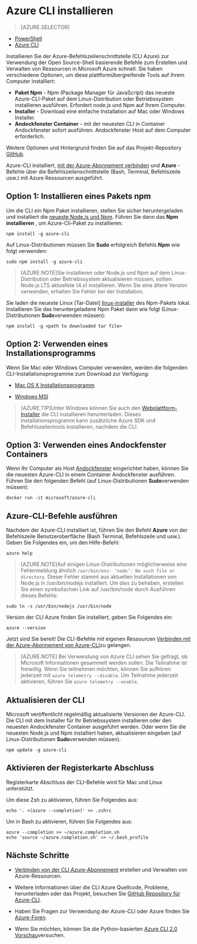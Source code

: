 <properties
    pageTitle="Installieren der Befehlszeilenschnittstelle Azure | Microsoft Azure"
    description="Installieren der Azure-Befehlszeilenschnittstelle (CLI) für Mac, Linux und Windows Azure Services nutzen"
    editor=""
    manager="timlt"
    documentationCenter=""
    authors="squillace"
    services="virtual-machines-linux,virtual-network,storage,azure-resource-manager"
    tags="azure-resource-manager,azure-service-management"/>

<tags
    ms.service="multiple"
    ms.workload="multiple"
    ms.tgt_pltfrm="command-line-interface"
    ms.devlang="na"
    ms.topic="article"
    ms.date="10/04/2016"
    ms.author="rasquill"/>
    
# <a name="install-the-azure-cli"></a>Azure CLI installieren

> [AZURE.SELECTOR]
- [PowerShell](powershell-install-configure.md)
- [Azure CLI](xplat-cli-install.md)

Installieren Sie der Azure-Befehlszeilenschnittstelle (CLI Azure) zur Verwendung der Open Source-Shell basierende Befehle zum Erstellen und Verwalten von Ressourcen in Microsoft Azure schnell. Sie haben verschiedene Optionen, um diese plattformübergreifende Tools auf Ihrem Computer installiert: 

* **Paket Npm** - Npm (Package Manager für JavaScript) das neueste Azure-CLI-Paket auf dem Linux-Distribution oder Betriebssystem installieren ausführen. Erfordert node.js und Npm auf Ihrem Computer.
* **Installer** - Download eine einfache Installation auf Mac oder Windows Installer.
* **Andockfenster Container** - mit der neuesten CLI in Container Andockfenster sofort ausführen. Andockfenster Host auf dem Computer erforderlich.
    
Weitere Optionen und Hintergrund finden Sie auf das Projekt-Repository [GitHub](https://github.com/azure/azure-xplat-cli). 

Azure-CLI installiert, [mit der Azure-Abonnement verbinden](xplat-cli-connect.md) und **Azure** -Befehle über die Befehlszeilenschnittstelle (Bash, Terminal, Befehlszeile usw.) mit Azure Ressourcen ausgeführt.



## <a name="option-1-install-an-npm-package"></a>Option 1: Installieren eines Pakets npm

Um die CLI ein Npm Paket installieren, stellen Sie sicher heruntergeladen und installiert die [neueste Node.js und Npm](https://nodejs.org/en/download/package-manager/). Führen Sie dann das **Npm installieren** , um Azure-Cli-Paket zu installieren: 

    npm install -g azure-cli

Auf Linux-Distributionen müssen Sie **Sudo** erfolgreich Befehls __Npm__ wie folgt verwenden:

    sudo npm install -g azure-cli

> [AZURE.NOTE]Sie installieren oder Node.js und Npm auf dem Linux-Distribution oder Betriebssystem aktualisieren müssen, sollten Node.js LTS aktuellste (4.x) installieren. Wenn Sie eine ältere Version verwenden, erhalten Sie Fehler bei der Installation. 

Sie laden die neueste Linux [Tar-Datei] [ linux-installer] des Npm-Pakets lokal. Installieren Sie das heruntergeladene Npm Paket dann wie folgt (Linux-Distributionen **Sudo**verwenden müssen):

    npm install -g <path to downloaded tar file>

## <a name="option-2-use-an-installer"></a>Option 2: Verwenden eines Installationsprogramms

Wenn Sie Mac oder Windows Computer verwenden, werden die folgenden CLI-Installationsprogramme zum Download zur Verfügung:

* [Mac OS X Installationsprogramm][mac-installer]

* [Windows MSI][windows-installer] 

>[AZURE.TIP]Unter Windows können Sie auch den [Webplattform-Installer](https://go.microsoft.com/?linkid=9828653) die CLI installieren herunterladen. Dieses Installationsprogramm kann zusätzliche Azure SDK und Befehlszeilentools installieren, nachdem die CLI. 


## <a name="option-3-use-a-docker-container"></a>Option 3: Verwenden eines Andockfenster Containers

Wenn Ihr Computer als Host [Andockfenster](https://docs.docker.com/engine/understanding-docker/) eingerichtet haben, können Sie die neuesten Azure-CLI in einem Container Andockfenster ausführen. Führen Sie den folgenden Befehl (auf Linux-Distributionen **Sudo**verwenden müssen):

```
docker run -it microsoft/azure-cli
```


## <a name="run-azure-cli-commands"></a>Azure-CLI-Befehle ausführen
Nachdem der Azure-CLI installiert ist, führen Sie den Befehl **Azure** von der Befehlszeile Benutzeroberfläche (Bash Terminal, Befehlszeile und usw.). Geben Sie Folgendes ein, um den Hilfe-Befehl:

```
azure help
```
> [AZURE.NOTE]Auf einigen Linux-Distributionen möglicherweise eine Fehlermeldung ähnlich `/usr/bin/env: ‘node’: No such file or directory`. Dieser Fehler stammt aus aktuellen Installationen von Node.js in /usr/bin/nodejs installiert. Um dies zu beheben, erstellen Sie einen symbolischen Link auf /usr/bin/node durch Ausführen dieses Befehls:

```
sudo ln -s /usr/bin/nodejs /usr/bin/node
```

Version der CLI Azure finden Sie installiert, geben Sie Folgendes ein:

```
azure --version
```

Jetzt sind Sie bereit! Die CLI-Befehle mit eigenen Ressourcen [Verbinden mit der Azure-Abonnement von Azure-CLI](xplat-cli-connect.md)zu gelangen.

>[AZURE.NOTE] Bei Verwendung von Azure CLI sehen Sie gefragt, ob Microsoft Informationen gesammelt werden sollen. Die Teilnahme ist freiwillig. Wenn Sie teilnehmen möchten, können Sie aufhören jederzeit mit `azure telemetry --disable`. Um Teilnahme jederzeit aktivieren, führen Sie `azure telemetry --enable`.


## <a name="update-the-cli"></a>Aktualisieren der CLI

Microsoft veröffentlicht regelmäßig aktualisierte Versionen der Azure-CLI. Die CLI mit dem Installer für Ihr Betriebssystem installieren oder den neuesten Andockfenster Container ausgeführt werden. Oder wenn Sie die neuesten Node.js und Npm installiert haben, aktualisieren eingeben (auf Linux-Distributionen **Sudo**verwenden müssen).

```
npm update -g azure-cli
```

## <a name="enable-tab-completion"></a>Aktivieren der Registerkarte Abschluss

Registerkarte Abschluss der CLI-Befehle wird für Mac und Linux unterstützt.

Um diese Zsh zu aktivieren, führen Sie Folgendes aus:

```
echo '. <(azure --completion)' >> .zshrc
```

Um in Bash zu aktivieren, führen Sie Folgendes aus:

```
azure --completion >> ~/azure.completion.sh
echo 'source ~/azure.completion.sh' >> ~/.bash_profile
```


## <a name="next-steps"></a>Nächste Schritte 

* [Verbinden von der CLI Azure-Abonnement](xplat-cli-connect.md) erstellen und Verwalten von Azure-Ressourcen.

* Weitere Informationen über die CLI Azure Quellcode, Probleme, herunterladen oder das Projekt, besuchen Sie [GitHub Repository für Azure-CLI](https://github.com/azure/azure-xplat-cli).

* Haben Sie Fragen zur Verwendung der Azure-CLI oder Azure finden Sie [Azure-Foren](https://social.msdn.microsoft.com/Forums/en-US/home?forum=azurescripting).

* Wenn Sie möchten, können Sie die Python-basierten [Azure CLI 2.0 Vorschau](https://github.com/azure/azure-cli)versuchen.

[mac-installer]: http://aka.ms/mac-azure-cli
[windows-installer]: http://aka.ms/webpi-azure-cli
[linux-installer]: http://aka.ms/linux-azure-cli
[cliasm]: virtual-machines-command-line-tools.md
[cliarm]: ./virtual-machines/azure-cli-arm-commands.md
